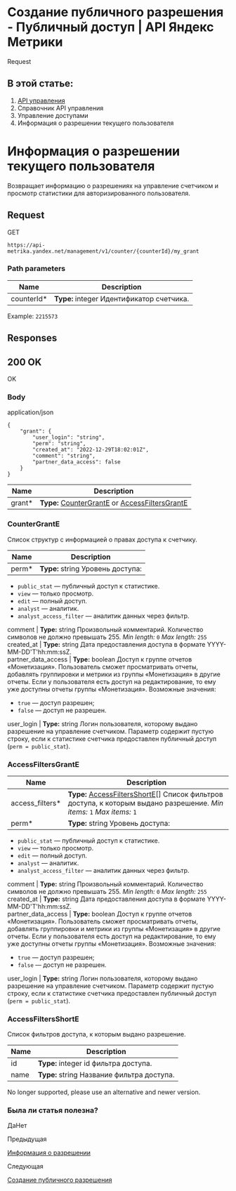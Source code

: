 # Создание публичного разрешения - Публичный доступ | API Яндекс Метрики

Request

## В этой статье:

  1. [API управления](../../index.md)
  2. Справочник API управления
  3. Управление доступами
  4. Информация о разрешении текущего пользователя

# Информация о разрешении текущего пользователя

Возвращает информацию о разрешениях на управление счетчиком и просмотр статистики для авторизированного пользователя.

## [](ru/management/openapi/grant/myGrant#request)Request

GET
    
    
    https://api-metrika.yandex.net/management/v1/counter/{counterId}/my_grant
    

### [](ru/management/openapi/grant/myGrant#path-parameters)Path parameters

**Name** |  **Description**  
---|---  
counterId* |  **Type:** integer<int32> Идентификатор счетчика.  
Example: `2215573`  
  
## [](ru/management/openapi/grant/myGrant#responses)Responses

## [](ru/management/openapi/grant/myGrant#200-ok)200 OK

OK

### [](ru/management/openapi/grant/myGrant#body)Body

application/json
    
    
    {
        "grant": {
            "user_login": "string",
            "perm": "string",
            "created_at": "2022-12-29T18:02:01Z",
            "comment": "string",
            "partner_data_access": false
        }
    }
    

**Name** |  **Description**  
---|---  
grant* |  **Type:** [CounterGrantE](mygrant.md) or [AccessFiltersGrantE](mygrant.md)  
  
### [](ru/management/openapi/grant/myGrant#countergrante)CounterGrantE

Список структур с информацией о правах доступа к счетчику.

**Name** |  **Description**  
---|---  
perm* |  **Type:** string Уровень доступа:

  * `public_stat` — публичный доступ к статистике.
  * `view` — только просмотр.
  * `edit` — полный доступ.
  * `analyst` — аналитик.
  * `analyst_access_filter` — аналитик данных через фильтр.

  
comment |  **Type:** string Произвольный комментарий. Количество символов не должно превышать 255. _Min length:_ `0` _Max length:_ `255`  
created_at |  **Type:** string<date-time> Дата предоставления доступа в формате YYYY-MM-DD'T'hh:mm:ssZ.  
partner_data_access |  **Type:** boolean Доступ к группе отчетов «Монетизация». Пользователь сможет просматривать отчеты, добавлять группировки и метрики из группы «Монетизация» в другие отчеты. Если у пользователя есть доступ на редактирование, то ему уже доступны отчеты группы «Монетизация». Возможные значения:

  * `true` — доступ разрешен;
  * `false` — доступ не разрешен.

  
user_login |  **Type:** string Логин пользователя, которому выдано разрешение на управление счетчиком. Параметр содержит пустую строку, если к статистике счетчика предоставлен публичный доступ (`perm = public_stat`).  
  
### [](ru/management/openapi/grant/myGrant#accessfiltersgrante)AccessFiltersGrantE

**Name** |  **Description**  
---|---  
access_filters* |  **Type:** [AccessFiltersShortE](mygrant.md)[] Список фильтров доступа, к которым выдано разрешение. _Min items:_ `1` _Max items:_ `1`  
perm* |  **Type:** string Уровень доступа:

  * `public_stat` — публичный доступ к статистике.
  * `view` — только просмотр.
  * `edit` — полный доступ.
  * `analyst` — аналитик.
  * `analyst_access_filter` — аналитик данных через фильтр.

  
comment |  **Type:** string Произвольный комментарий. Количество символов не должно превышать 255. _Min length:_ `0` _Max length:_ `255`  
created_at |  **Type:** string<date-time> Дата предоставления доступа в формате YYYY-MM-DD'T'hh:mm:ssZ.  
partner_data_access |  **Type:** boolean Доступ к группе отчетов «Монетизация». Пользователь сможет просматривать отчеты, добавлять группировки и метрики из группы «Монетизация» в другие отчеты. Если у пользователя есть доступ на редактирование, то ему уже доступны отчеты группы «Монетизация». Возможные значения:

  * `true` — доступ разрешен;
  * `false` — доступ не разрешен.

  
user_login |  **Type:** string Логин пользователя, которому выдано разрешение на управление счетчиком. Параметр содержит пустую строку, если к статистике счетчика предоставлен публичный доступ (`perm = public_stat`).  
  
### [](ru/management/openapi/grant/myGrant#accessfiltersshorte)AccessFiltersShortE

Список фильтров доступа, к которым выдано разрешение.

**Name** |  **Description**  
---|---  
id |  **Type:** integer<int32> id фильтра доступа.  
name |  **Type:** string Название фильтра доступа.  
  
No longer supported, please use an alternative and newer version.

### Была ли статья полезна?

ДаНет

Предыдущая

[Информация о разрешении](grant.md)

Следующая

[Создание публичного разрешения](addpublicgrant.md)